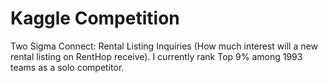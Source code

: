 # Kaggle Competition

Two Sigma Connect: Rental Listing Inquiries (How much interest will a new rental listing on RentHop receive). I currently rank Top 9% among 1993 teams as a solo competitor.
